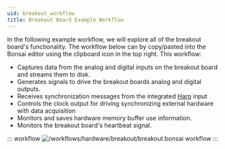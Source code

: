 ```yaml
---
uid: breakout_workflow
title: Breakout Board Example Workflow
---
```


In the following example workflow, we will explore all of the breakout board's
functionality. The workflow below can by copy/pasted into the Bonsai editor
using the clipboard icon in the top right. This workflow:

- Captures data from the analog and digital inputs on the breakout board and streams them to disk.
- Generates signals to drive the breakout boards analog and digital outputs.
- Receives synchronization messages from the integrated [Harp](https://harp-tech.org/) input
- Controls the clock output for driving synchronizing external hardware with data acquisition
- Monitors and saves hardware memory buffer use information.
- Monitors the breakout board's heartbeat signal.

::: workflow
![/workflows/hardware/breakout/breakout.bonsai workflow](../../../workflows/hardware/breakout/breakout.bonsai)
:::
